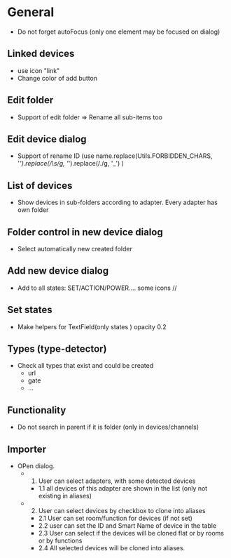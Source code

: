 # General
- Do not forget autoFocus (only one element may be focused on dialog)

## Linked devices
  - use icon "link"
  - Change color of add button

## Edit folder
- Support of edit folder => Rename all sub-items too
## Edit device dialog
- Support of rename ID (use name.replace(Utils.FORBIDDEN_CHARS, '_').replace(/\s/g, '_').replace(/\./g, '_') ) 

## List of devices
- Show devices in sub-folders according to adapter. Every adapter has own folder

## Folder control in new device dialog
- Select automatically new created folder

## Add new device dialog
- Add to all states: SET/ACTION/POWER.... some icons //

## Set states
- Make helpers for TextField(only states ) opacity 0.2

## Types (type-detector)
- Check all types that exist and could be created
    - url
    - gate
    - ...

## Functionality
- Do not search in parent if it is folder (only in devices/channels)

## Importer
- OPen dialog.
  - 1. User can select adapters, with some detected devices
    - 1.1 all devices of this adapter are shown in the list (only not existing in aliases)  
  - 2. User can select devices by checkbox to clone into aliases
    - 2.1 User can set room/function for devices (if not set)
    - 2.2 user can set the ID and Smart Name of device in the table 
    - 2.3 User can select if the devices will be cloned flat or by rooms or by functions
    - 2.4 All selected devices will be cloned into aliases.
  

